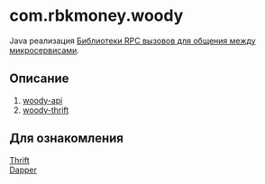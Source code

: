 # com.rbkmoney.woody

Java реализация [Библиотеки RPC вызовов для общения между микросервисами](http://52.29.202.218/design/ms/platform/rpc-lib/).

## Описание

1. [woody-api](woody-api/woody-api.md)
1. [woody-thrift](woody-thrift/woody-thrift.md)

## Для ознакомления

[Thrift](https://thrift.apache.org/)  
[Dapper](http://research.google.com/pubs/pub36356.html)